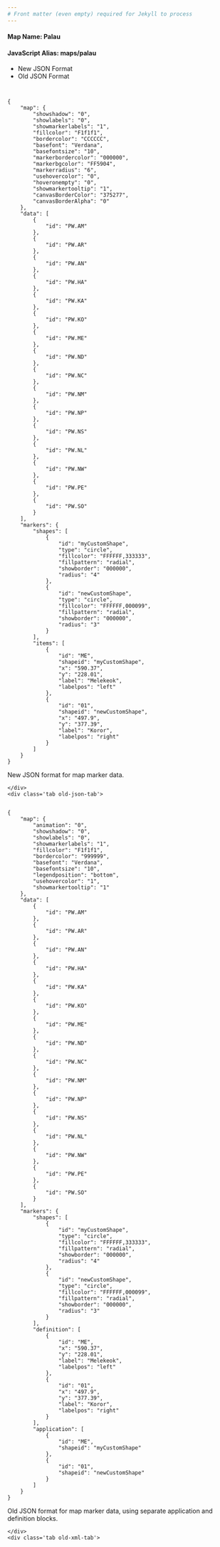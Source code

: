 ```yaml
---
# Front matter (even empty) required for Jekyll to process
---
```


#### Map Name: Palau

#### JavaScript Alias: maps/palau


<div class="code-wrapper">
<ul class='code-tabs'>
    <li class='active'>
        <a data-toggle='new-json'>New JSON Format</a>
    </li>
    <li>
        <a data-toggle='old-json'>Old JSON Format</a>
    </li>
</ul>
<div class='tab-content'>
    <pre class='plain-code'></pre>
    <div class='tab new-json-tab active'>
<pre><code class="language-javascript">
{
    "map": {
        "showshadow": "0",
        "showlabels": "0",
        "showmarkerlabels": "1",
        "fillcolor": "F1f1f1",
        "bordercolor": "CCCCCC",
        "basefont": "Verdana",
        "basefontsize": "10",
        "markerbordercolor": "000000",
        "markerbgcolor": "FF5904",
        "markerradius": "6",
        "usehovercolor": "0",
        "hoveronempty": "0",
        "showmarkertooltip": "1",
        "canvasBorderColor": "375277",
        "canvasBorderAlpha": "0"
    },
    "data": [
        {
            "id": "PW.AM"
        },
        {
            "id": "PW.AR"
        },
        {
            "id": "PW.AN"
        },
        {
            "id": "PW.HA"
        },
        {
            "id": "PW.KA"
        },
        {
            "id": "PW.KO"
        },
        {
            "id": "PW.ME"
        },
        {
            "id": "PW.ND"
        },
        {
            "id": "PW.NC"
        },
        {
            "id": "PW.NM"
        },
        {
            "id": "PW.NP"
        },
        {
            "id": "PW.NS"
        },
        {
            "id": "PW.NL"
        },
        {
            "id": "PW.NW"
        },
        {
            "id": "PW.PE"
        },
        {
            "id": "PW.SO"
        }
    ],
    "markers": {
        "shapes": [
            {
                "id": "myCustomShape",
                "type": "circle",
                "fillcolor": "FFFFFF,333333",
                "fillpattern": "radial",
                "showborder": "000000",
                "radius": "4"
            },
            {
                "id": "newCustomShape",
                "type": "circle",
                "fillcolor": "FFFFFF,000099",
                "fillpattern": "radial",
                "showborder": "000000",
                "radius": "3"
            }
        ],
        "items": [
            {
                "id": "ME",
                "shapeid": "myCustomShape",
                "x": "590.37",
                "y": "228.01",
                "label": "Melekeok",
                "labelpos": "left"
            },
            {
                "id": "01",
                "shapeid": "newCustomShape",
                "x": "497.9",
                "y": "377.39",
                "label": "Koror",
                "labelpos": "right"
            }
        ]
    }
}
</code></pre>


<p class='text-success'>New JSON format for map marker data.</p>

    </div>
    <div class='tab old-json-tab'>
<pre><code class="language-javascript">
{
    "map": {
        "animation": "0",
        "showshadow": "0",
        "showlabels": "0",
        "showmarkerlabels": "1",
        "fillcolor": "F1f1f1",
        "bordercolor": "999999",
        "basefont": "Verdana",
        "basefontsize": "10",
        "legendposition": "bottom",
        "usehovercolor": "1",
        "showmarkertooltip": "1"
    },
    "data": [
        {
            "id": "PW.AM"
        },
        {
            "id": "PW.AR"
        },
        {
            "id": "PW.AN"
        },
        {
            "id": "PW.HA"
        },
        {
            "id": "PW.KA"
        },
        {
            "id": "PW.KO"
        },
        {
            "id": "PW.ME"
        },
        {
            "id": "PW.ND"
        },
        {
            "id": "PW.NC"
        },
        {
            "id": "PW.NM"
        },
        {
            "id": "PW.NP"
        },
        {
            "id": "PW.NS"
        },
        {
            "id": "PW.NL"
        },
        {
            "id": "PW.NW"
        },
        {
            "id": "PW.PE"
        },
        {
            "id": "PW.SO"
        }
    ],
    "markers": {
        "shapes": [
            {
                "id": "myCustomShape",
                "type": "circle",
                "fillcolor": "FFFFFF,333333",
                "fillpattern": "radial",
                "showborder": "000000",
                "radius": "4"
            },
            {
                "id": "newCustomShape",
                "type": "circle",
                "fillcolor": "FFFFFF,000099",
                "fillpattern": "radial",
                "showborder": "000000",
                "radius": "3"
            }
        ],
        "definition": [
            {
                "id": "ME",
                "x": "590.37",
                "y": "228.01",
                "label": "Melekeok",
                "labelpos": "left"
            },
            {
                "id": "01",
                "x": "497.9",
                "y": "377.39",
                "label": "Koror",
                "labelpos": "right"
            }
        ],
        "application": [
            {
                "id": "ME",
                "shapeid": "myCustomShape"
            },
            {
                "id": "01",
                "shapeid": "newCustomShape"
            }
        ]
    }
}
</code></pre>


<p class='text-success'>Old JSON format for map marker data, using separate application and definition blocks.</p>

    </div>
    <div class='tab old-xml-tab'>
<pre><code class="language-html">
<map animation='0' showShadow='0' showLabels='0' showMarkerLabels='1' fillColor='F1f1f1' borderColor='999999' baseFont='Verdana' baseFontSize='10' legendPosition='bottom' useHoverColor='1' showMarkerToolTip='1'  >
	<data>
		<entity id='PW.AM'  />
		<entity id='PW.AR'  />
		<entity id='PW.AN'  />
		<entity id='PW.HA'  />
		<entity id='PW.KA'  />
		<entity id='PW.KO'  />
		<entity id='PW.ME'  />
		<entity id='PW.ND'  />
		<entity id='PW.NC'  />
		<entity id='PW.NM'  />
		<entity id='PW.NP'  />
		<entity id='PW.NS'  />
		<entity id='PW.NL'  />
		<entity id='PW.NW'  />
		<entity id='PW.PE'  />
		<entity id='PW.SO'  />
	</data>
	<markers>
	   <shapes>
	      <shape id='myCustomShape' type='circle' fillColor='FFFFFF,333333' fillPattern='radial' showBorder='000000' radius='4'/>
		  <shape id='newCustomShape' type='circle' fillColor='FFFFFF,000099' fillPattern='radial' showBorder='000000' radius='3'/>
		</shapes>
		<definition>
		    <marker id='ME' x='590.37' y='228.01' label='Melekeok' labelPos='left'  />
			<marker id='01' x='497.9' y='377.39' label='Koror' labelPos='right'  />

		</definition>
		<application>
		    <marker id='ME' shapeId='myCustomShape'  />
			<marker id='01' shapeId='newCustomShape'  />

		</application>
	</markers>
</map>
</code></pre>

<p class='text-success'>Old XML format for map marker data, using separate application and definition blocks.</p>

</div>
</div>
</div>
